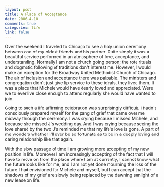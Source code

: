 ```yaml
--- 
layout: post
title: A Place of Acceptance
date: 2006-4-10
comments: true
categories: life
link: false
---
```

Over the weekend I traveled to Chicago to see a holy union ceremony between one of my oldest friends and his partner. Quite simply it was a beautiful service performed in an atmosphere of love, acceptance, and understanding. Normally I am not a church going person; the rote rituals and dogmatic following of traditions don't interest me. However, I would make an exception for the Broadway United Methodist Church of Chicago. The air of inclusion and acceptance there was palpable. The ministers and congregation didn't just give lip service to these ideals, they lived them. It was a place that Michele would have dearly loved and appreciated. Were we to ever live close enough to attend regularly she would have wanted to join.

Going to such a life affirming celebration was surprisingly difficult. I hadn't consciously prepared myself for the pang of grief that came over me midway through the ceremony. I was crying because I missed Michele, and because she missed J's wedding day. And I was crying because seeing the love shared by the two J's reminded me that my life's love is gone. A part of me wonders whether I'll ever be so fortunate as to be in a deeply loving and caring relationship like that again.

With the slow passage of time I am growing more accepting of my new position in life. Moreover I am increasingly accepting of the fact that I will have to move on from the place where I am at currently, I cannot know what the future looks like for me, and I am not yet done mourning the loss of the future I had envisioned for Michele and myself, but I can accept that the shadows of my grief are slowly being replaced by the dawning sunlight of a new lease on life.
